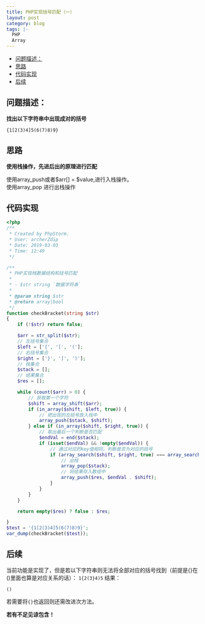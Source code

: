 ```yaml
---
title: PHP实现括号匹配（一）
layout: post
category: blog
tags: |-
  PHP
  Array
---
```


<!-- TOC -->

- [问题描述：](#问题描述)
- [思路](#思路)
- [代码实现](#代码实现)
- [后续](#后续)

<!-- /TOC -->


## 问题描述：
**找出以下字符串中出现成对的括号**
```
{1[2(3)4]5(6(7)8)9}
```

## 思路
**使用栈操作，先进后出的原理进行匹配**

使用array_push或者$arr[]  = $value,进行入栈操作。  
使用array_pop 进行出栈操作

## 代码实现
```php
<?php
/**
 * Created by PhpStorm.
 * User: archerZdip
 * Date: 2019-03-03
 * Time: 12:49
 */

/**
 * PHP实现栈数据结构和括号匹配
 *
 * - $str string `数据字符串`
 *
 * @param string $str
 * @return array|bool
 */
function checkBracket(string $str)
{
    if (!$str) return false;

    $arr = str_split($str);
    // 左括号集合
    $left = ['{', '[', '('];
    // 右括号集合
    $right = ['}', ']', ')'];
    // 栈集合
    $stack = [];
    // 结果集合
    $res = [];

    while (count($arr) > 0) {
        // 获取第一个字符
        $shift = array_shift($arr);
        if (in_array($shift, $left, true)) {
            // 把出现的左括号放入栈中
            array_push($stack, $shift);
        } else if (in_array($shift, $right, true)) {
            // 取出最后一个判断是否匹配
            $endVal = end($stack);
            if (isset($endVal) && !empty($endVal)) {
                // 通过对应的key值相同，判断是否为对应的括号
                if (array_search($shift, $right, true) === array_search($endVal, $left, true)) {
                    // 出栈
                    array_pop($stack);
                    // 将结果存入数组中
                    array_push($res, $endVal . $shift);
                }
            }
        }
    }

    return empty($res) ? false : $res;

}
$test = '{1[2(3)4]5(6(7)8)9}';
var_dump(checkBracket($test));
```

## 后续
当前功能是实现了，但是若以下字符串则无法将全部对应的括号找到（前提是{}在()里面也算是对应关系的话）：
`1{2(3}4)5`
结果：
```
()
```
若需要将`{}`也返回则还需改进次方法。

**若有不足见谅包含！**
